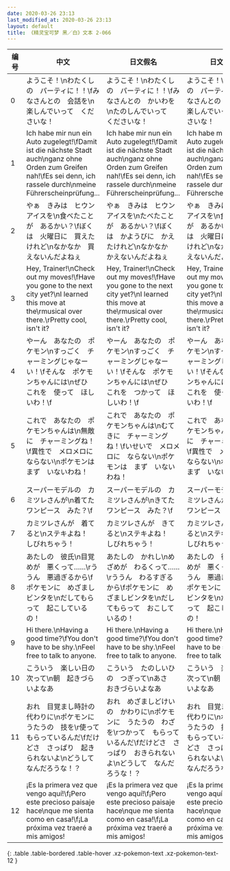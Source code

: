 ```yaml
---
date: 2020-03-26 23:13
last_modified_at: 2020-03-26 23:13
layout: default
title: 《精灵宝可梦 黑／白》文本 2-066
---
```

| 编号 | 中文 | 日文假名 | 日文汉字 |
| ---- | ---- | ---- | --- |
| 0 | ようこそ！\nわたくしの　パーティに！！\fみなさんとの　会話を\n楽しんでいって　くださいな！ | ようこそ！\nわたくしの　パーティに！！\fみなさんとの　かいわを\nたのしんでいって　くださいな！ | ようこそ！\nわたくしの　パーティに！！\fみなさんとの　会話を\n楽しんでいって　くださいな！ |
| 1 | Ich habe mir nun ein Auto zugelegt!\fDamit ist die nächste Stadt auch\nganz ohne Orden zum Greifen nah!\fEs sei denn, ich rassele durch\nmeine Führerscheinprüfung... | Ich habe mir nun ein Auto zugelegt!\fDamit ist die nächste Stadt auch\nganz ohne Orden zum Greifen nah!\fEs sei denn, ich rassele durch\nmeine Führerscheinprüfung... | Ich habe mir nun ein Auto zugelegt!\fDamit ist die nächste Stadt auch\nganz ohne Orden zum Greifen nah!\fEs sei denn, ich rassele durch\nmeine Führerscheinprüfung... |
| 2 | やぁ　きみは　ヒウンアイスを\n食べたことが　あるかい？\fぼくは　火曜日に　買えたけれど\nなかなか　買えないんだよねぇ | やぁ　きみは　ヒウンアイスを\nたべたことが　あるかい？\fぼくは　かようびに　かえたけれど\nなかなか　かえないんだよねぇ | やぁ　きみは　ヒウンアイスを\n食べたことが　あるかい？\fぼくは　火曜日に　買えたけれど\nなかなか　買えないんだよねぇ |
| 3 | Hey, Trainer!\nCheck out my moves!\fHave you gone to the next city yet?\nI learned this move at the\rmusical over there.\rPretty cool, isn't it? | Hey, Trainer!\nCheck out my moves!\fHave you gone to the next city yet?\nI learned this move at the\rmusical over there.\rPretty cool, isn't it? | Hey, Trainer!\nCheck out my moves!\fHave you gone to the next city yet?\nI learned this move at the\rmusical over there.\rPretty cool, isn't it? |
| 4 | やーん　あなたの　ポケモン\nすっごく　チャーミングじゃなーい！\fそんな　ポケモンちゃんには\nぜひ　これを　使って　ほしいわ！\f | やーん　あなたの　ポケモン\nすっごく　チャーミングじゃなーい！\fそんな　ポケモンちゃんには\nぜひ　これを　つかって　ほしいわ！\f | やーん　あなたの　ポケモン\nすっごく　チャーミングじゃなーい！\fそんな　ポケモンちゃんには\nぜひ　これを　使って　ほしいわ！\f |
| 5 | これで　あなたの　ポケモンちゃんは\n無敵に　チャーミングね！\f異性で　メロメロに　ならない\nポケモンは　まず　いないわね！ | これで　あなたの　ポケモンちゃんは\nむてきに　チャーミングね！\fいせいで　メロメロに　ならない\nポケモンは　まず　いないわね！ | これで　あなたの　ポケモンちゃんは\n無敵に　チャーミングね！\f異性で　メロメロに　ならない\nポケモンは　まず　いないわね！ |
| 6 | スーパーモデルの　カミツレさんが\n着てた　ワンピース　みた？\f | スーパーモデルの　カミツレさんが\nきてた　ワンピース　みた？\f | スーパーモデルの　カミツレさんが\n着てた　ワンピース　みた？\f |
| 7 | カミツレさんが　着てると\nステキよね！　しびれちゃう！ | カミツレさんが　きてると\nステキよね！　しびれちゃう！ | カミツレさんが　着てると\nステキよね！　しびれちゃう！ |
| 8 | あたしの　彼氏\n目覚めが　悪くって……\rううん　悪過ぎるから\fポケモンに　めざましビンタを\nだしてもらって　起こしているの！ | あたしの　かれし\nめざめが　わるくって……\rううん　わるすぎるから\fポケモンに　めざましビンタを\nだしてもらって　おこしているの！ | あたしの　彼氏\n目覚めが　悪くって……\rううん　悪過ぎるから\fポケモンに　めざましビンタを\nだしてもらって　起こしているの！ |
| 9 | Hi there.\nHaving a good time?\fYou don't have to be shy.\nFeel free to talk to anyone. | Hi there.\nHaving a good time?\fYou don't have to be shy.\nFeel free to talk to anyone. | Hi there.\nHaving a good time?\fYou don't have to be shy.\nFeel free to talk to anyone. |
| 10 | こういう　楽しい日の　次って\n朝　起きづらいよなあ | こういう　たのしいひの　つぎって\nあさ　おきづらいよなあ | こういう　楽しい日の　次って\n朝　起きづらいよなあ |
| 11 | おれ　目覚まし時計の　代わりに\nポケモンに　うたうの　技を\r使って　もらっているんだ\fだけどさ　さっぱり　起きられないよ\nどうして　なんだろうな！？ | おれ　めざましどけいの　かわりに\nポケモンに　うたうの　わざを\rつかって　もらっているんだ\fだけどさ　さっぱり　おきられないよ\nどうして　なんだろうな！？ | おれ　目覚まし時計の　代わりに\nポケモンに　うたうの　技を\r使って　もらっているんだ\fだけどさ　さっぱり　起きられないよ\nどうして　なんだろうな！？ |
| 12 | ¡Es la primera vez que vengo aquí!\f¡Pero este precioso paisaje hace\nque me sienta como en casa!\f¡La próxima vez traeré a mis amigos! | ¡Es la primera vez que vengo aquí!\f¡Pero este precioso paisaje hace\nque me sienta como en casa!\f¡La próxima vez traeré a mis amigos! | ¡Es la primera vez que vengo aquí!\f¡Pero este precioso paisaje hace\nque me sienta como en casa!\f¡La próxima vez traeré a mis amigos! |
{: .table .table-bordered .table-hover .xz-pokemon-text .xz-pokemon-text-12 }